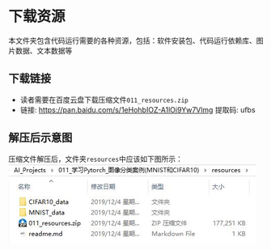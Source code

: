 # 下载资源
本文件夹包含代码运行需要的各种资源，包括：软件安装包、代码运行依赖库、图片数据、文本数据等

## 下载链接
* 读者需要在百度云盘下载压缩文件`011_resources.zip`
* 链接: https://pan.baidu.com/s/1eHohbIOZ-A1lOi9Yw7Vlmg 提取码: ufbs

## 解压后示意图
压缩文件解压后，文件夹`resources`中应该如下图所示：
![resources文件夹示意图](../markdown_images/1.jpg)

